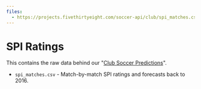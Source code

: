 ```yaml
---
files:
  - https://projects.fivethirtyeight.com/soccer-api/club/spi_matches.csv
---
```

# SPI Ratings

This contains the raw data behind our "[Club Soccer Predictions](https://projects.fivethirtyeight.com/soccer-predictions/)".

* `spi_matches.csv` - Match-by-match SPI ratings and forecasts back to 2016.
